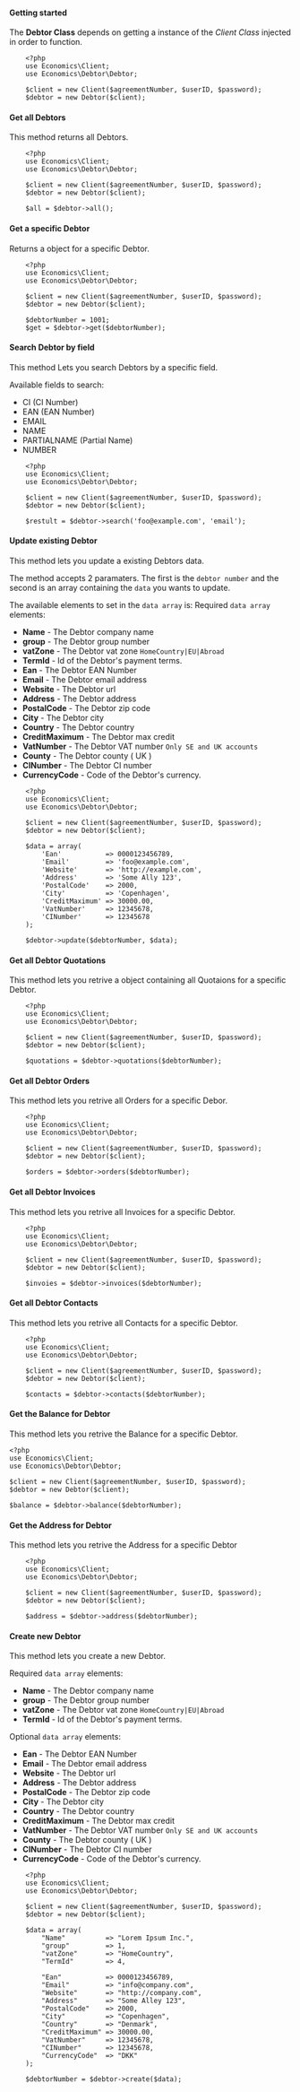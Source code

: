 #### Getting started
The **Debtor Class** depends on getting a instance of the *Client Class* injected in order to function.

```
    <?php
    use Economics\Client;
    use Economics\Debtor\Debtor;

    $client = new Client($agreementNumber, $userID, $password);
    $debtor = new Debtor($client);
```

#### Get all Debtors
This method returns all Debtors.

```
    <?php
    use Economics\Client;
    use Economics\Debtor\Debtor;

    $client = new Client($agreementNumber, $userID, $password);
    $debtor = new Debtor($client);

    $all = $debtor->all();
```

#### Get a specific Debtor
Returns a object for a specific Debtor.

```
    <?php
    use Economics\Client;
    use Economics\Debtor\Debtor;

    $client = new Client($agreementNumber, $userID, $password);
    $debtor = new Debtor($client);

    $debtorNumber = 1001;
    $get = $debtor->get($debtorNumber);
```

#### Search Debtor by field
This method Lets you search Debtors by a specific field.

Available fields to search:
* CI (CI Number)
* EAN (EAN Number)
* EMAIL
* NAME
* PARTIALNAME (Partial Name)
* NUMBER

```
    <?php
    use Economics\Client;
    use Economics\Debtor\Debtor;

    $client = new Client($agreementNumber, $userID, $password);
    $debtor = new Debtor($client);

    $restult = $debtor->search('foo@example.com', 'email');
```

#### Update existing Debtor
This method lets you update a existing Debtors data.

The method accepts 2 paramaters. The first is the `debtor number` and the second is an array containing the `data` you wants to update.

The available elements to set in the `data array` is:
Required `data array` elements:
* **Name** - The Debtor company name
* **group** - The Debtor group number
* **vatZone** - The Debtor vat zone `HomeCountry|EU|Abroad`
* **TermId** - Id of the Debtor's payment terms.
* **Ean** - The Debtor EAN Number
* **Email** - The Debtor email address
* **Website** - The Debtor url
* **Address** - The Debtor address
* **PostalCode** - The Debtor zip code
* **City** - The Debtor city
* **Country** - The Debtor country
* **CreditMaximum** - The Debtor max credit
* **VatNumber** - The Debtor VAT number `Only SE and UK accounts`
* **County** - The Debtor county ( UK )
* **CINumber** - The Debtor CI number
* **CurrencyCode** - Code of the Debtor's currency.


```
    <?php
    use Economics\Client;
    use Economics\Debtor\Debtor;

    $client = new Client($agreementNumber, $userID, $password);
    $debtor = new Debtor($client);

    $data = array(
        'Ean'           => 0000123456789,
        'Email'         => 'foo@example.com',
        'Website'       => 'http://example.com',
        'Address'       => 'Some Ally 123',
        'PostalCode'    => 2000,
        'City'          => 'Copenhagen',
        'CreditMaximum' => 30000.00,
        'VatNumber'     => 12345678,
        'CINumber'      => 12345678
    );

    $debtor->update($debtorNumber, $data);
```

#### Get all Debtor Quotations
This method lets you retrive a object containing all Quotaions for a specific Debtor.

```
    <?php
    use Economics\Client;
    use Economics\Debtor\Debtor;

    $client = new Client($agreementNumber, $userID, $password);
    $debtor = new Debtor($client);

    $quotations = $debtor->quotations($debtorNumber);
```

#### Get all Debtor Orders
This method lets you retrive all Orders for a specific Debor.

```
    <?php
    use Economics\Client;
    use Economics\Debtor\Debtor;

    $client = new Client($agreementNumber, $userID, $password);
    $debtor = new Debtor($client);

    $orders = $debtor->orders($debtorNumber);
```

#### Get all Debtor Invoices
This method lets you retrive all Invoices for a specific Debtor.

```
    <?php
    use Economics\Client;
    use Economics\Debtor\Debtor;

    $client = new Client($agreementNumber, $userID, $password);
    $debtor = new Debtor($client);

    $invoies = $debtor->invoices($debtorNumber);
```

#### Get all Debtor Contacts
This method lets you retrive all Contacts for a specific Debtor.

```
    <?php
    use Economics\Client;
    use Economics\Debtor\Debtor;

    $client = new Client($agreementNumber, $userID, $password);
    $debtor = new Debtor($client);

    $contacts = $debtor->contacts($debtorNumber);
```

#### Get the Balance for Debtor
This method lets you retrive the Balance for a specific Debtor.

    <?php
    use Economics\Client;
    use Economics\Debtor\Debtor;

    $client = new Client($agreementNumber, $userID, $password);
    $debtor = new Debtor($client);

    $balance = $debtor->balance($debtorNumber);

#### Get the Address for Debtor
This method lets you retrive the Address for a specific Debtor

```
    <?php
    use Economics\Client;
    use Economics\Debtor\Debtor;

    $client = new Client($agreementNumber, $userID, $password);
    $debtor = new Debtor($client);

    $address = $debtor->address($debtorNumber);
```

#### Create new Debtor
This method lets you create a new Debtor.

Required `data array` elements:
* **Name** - The Debtor company name
* **group** - The Debtor group number
* **vatZone** - The Debtor vat zone `HomeCountry|EU|Abroad`
* **TermId** - Id of the Debtor's payment terms.

Optional `data array` elements:
* **Ean** - The Debtor EAN Number
* **Email** - The Debtor email address
* **Website** - The Debtor url
* **Address** - The Debtor address
* **PostalCode** - The Debtor zip code
* **City** - The Debtor city
* **Country** - The Debtor country
* **CreditMaximum** - The Debtor max credit
* **VatNumber** - The Debtor VAT number `Only SE and UK accounts`
* **County** - The Debtor county ( UK )
* **CINumber** - The Debtor CI number
* **CurrencyCode** - Code of the Debtor's currency.

```
    <?php
    use Economics\Client;
    use Economics\Debtor\Debtor;

    $client = new Client($agreementNumber, $userID, $password);
    $debtor = new Debtor($client);

    $data = array(
        "Name"          => "Lorem Ipsum Inc.",
        "group"         => 1,
        "vatZone"       => "HomeCountry",
        "TermId"        => 4,

        "Ean"           => 0000123456789,
        "Email"         => "info@company.com",
        "Website"       => "http://company.com",
        "Address"       => "Some Alley 123",
        "PostalCode"    => 2000,
        "City"          => "Copenhagen",
        "Country"       => "Denmark",
        "CreditMaximum" => 30000.00,
        "VatNumber"     => 12345678,
        "CINumber"      => 12345678,
        "CurrencyCode"  => "DKK"
    );

    $debtorNumber = $debtor->create($data);
```
